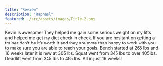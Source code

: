 ```yaml
---
title: "Review"
description: "Raphael"
featured: ./src/assets/images/Title-2.png 
---
```


Kevin is awesome! They helped me gain some serious weight on my lifts and helped me get my diet check in check. If you are hesitant on getting a trainer don’t be it’s worth it and they are more than happy to work with you to make sure you are able to reach your goals. Bench started at 265 lbs and 16 weeks later it is now at 305 lbs. Squat went from 345 lbs to over 405lbs. Deadlift went from 345 lbs to 495 lbs. All in just 16 weeks!
